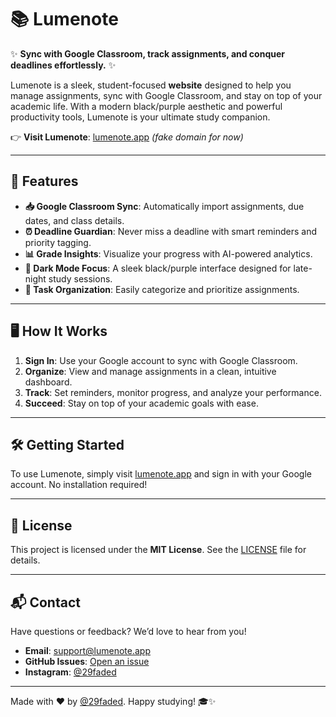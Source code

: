 # 📚 Lumenote

✨ **Sync with Google Classroom, track assignments, and conquer deadlines effortlessly.** ✨

Lumenote is a sleek, student-focused **website** designed to help you manage assignments, sync with Google Classroom, and stay on top of your academic life. With a modern black/purple aesthetic and powerful productivity tools, Lumenote is your ultimate study companion.

👉 **Visit Lumenote**: [lumenote.app](https://lumenote.app) *(fake domain for now)*

---

## 🚀 Features

- **📥 Google Classroom Sync**: Automatically import assignments, due dates, and class details.
- **⏰ Deadline Guardian**: Never miss a deadline with smart reminders and priority tagging.
- **📊 Grade Insights**: Visualize your progress with AI-powered analytics.
- **🌙 Dark Mode Focus**: A sleek black/purple interface designed for late-night study sessions.
- **📝 Task Organization**: Easily categorize and prioritize assignments.

---

## 🖥️ How It Works

1. **Sign In**: Use your Google account to sync with Google Classroom.
2. **Organize**: View and manage assignments in a clean, intuitive dashboard.
3. **Track**: Set reminders, monitor progress, and analyze your performance.
4. **Succeed**: Stay on top of your academic goals with ease.

---

## 🛠️ Getting Started

To use Lumenote, simply visit [lumenote.app](https://lumenote.app) and sign in with your Google account. No installation required!

---

## 📜 License

This project is licensed under the **MIT License**. See the [LICENSE](LICENSE) file for details.

---

## 📬 Contact

Have questions or feedback? We’d love to hear from you!

- **Email**: support@lumenote.app
- **GitHub Issues**: [Open an issue](https://github.com/29faded/lumenote/issues)
- **Instagram**: [@29faded](https://instagram.com/29faded)

---

Made with ❤️ by [@29faded](https://instagram.com/29faded). Happy studying! 🎓✨
